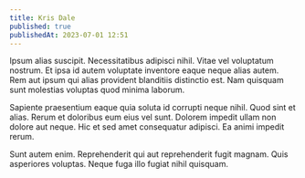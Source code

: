 ```yaml
---
title: Kris Dale
published: true
publishedAt: 2023-07-01 12:51
---
```


Ipsum alias suscipit. Necessitatibus adipisci nihil. Vitae vel voluptatum nostrum. Et ipsa id autem voluptate inventore eaque neque alias autem. Rem aut ipsum qui alias provident blanditiis distinctio est. Nam quisquam sunt molestias voluptas quod minima laborum.

Sapiente praesentium eaque quia soluta id corrupti neque nihil. Quod sint et alias. Rerum et doloribus eum eius vel sunt. Dolorem impedit ullam non dolore aut neque. Hic et sed amet consequatur adipisci. Ea animi impedit rerum.

Sunt autem enim. Reprehenderit qui aut reprehenderit fugit magnam. Quis asperiores voluptas. Neque fuga illo fugiat nihil quisquam.